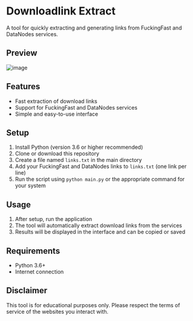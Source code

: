 # Downloadlink Extract

A tool for quickly extracting and generating links from FuckingFast and DataNodes services.

## Preview
![image](https://github.com/user-attachments/assets/6b67f122-2f88-48db-929b-aa98096e8c15)

## Features
- Fast extraction of download links
- Support for FuckingFast and DataNodes services
- Simple and easy-to-use interface

## Setup
1. Install Python (version 3.6 or higher recommended)
2. Clone or download this repository
3. Create a file named `links.txt` in the main directory
4. Add your FuckingFast and DataNodes links to `links.txt` (one link per line)
5. Run the script using `python main.py` or the appropriate command for your system

## Usage
1. After setup, run the application
2. The tool will automatically extract download links from the services
3. Results will be displayed in the interface and can be copied or saved

## Requirements
- Python 3.6+
- Internet connection


## Disclaimer
This tool is for educational purposes only. Please respect the terms of service of the websites you interact with.
